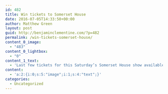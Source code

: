 ```yaml
---
id: 482
title: Win tickets to Somerset House
date: 2016-07-05T14:33:50+00:00
author: Matthew Green
layout: post
guid: http://benjaminclementine.com/?p=482
permalink: /win-tickets-somerset-house/
content_0_image:
  - "483"
content_0_lightbox:
  - "0"
content_1_text:
  - 'Last few tickets for this Saturday’s Somerset House show available <a href="http://benjaminclementine.com/performance">HERE</a>. You can also win a pair of tickets by clicking <a href="http://po.st/BCSH">HERE</a>.'
content:
  - 'a:2:{i:0;s:5:"image";i:1;s:4:"text";}'
categories:
  - Uncategorized
---
```

